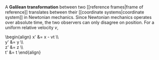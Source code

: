 A **Galilean transformation** between two [[reference frames|frame of reference]] translates between their [[coordinate systems|coordinate system]] in Newtonian mechanics. Since Newtonian mechanics operates over absolute time, the two observers can only disagree on position. For a uniform relative velocity $v$,

\begin{align}
x' &= x - vt \\\\\
y' &= y \\\\\
z' &= z \\\\\
t' &= t
\end{align}